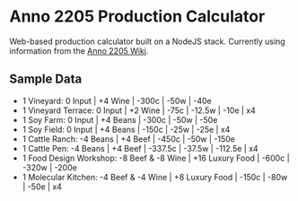 # Anno 2205 Production Calculator

Web-based production calculator built on a NodeJS stack. Currently using information from the [Anno 2205 Wiki](http://anno2205.wikia.com/wiki/).


## Sample Data

* 1 Vineyard:         0 Input  | +4 Wine  | -300c   | -50w   | -40e 
* 1 Vineyard Terrace: 0 Input  | +2 Wine  | -75c    | -12.5w | -10e    | x4
* 1 Soy Farm:         0 Input  | +4 Beans | -300c   | -50w   | -50e
* 1 Soy Field:        0 Input  | +4 Beans | -150c   | -25w   | -25e    | x4
* 1 Cattle Ranch:     -4 Beans | +4 Beef  | -450c   | -50w   | -150e
* 1 Cattle Pen:       -4 Beans | +4 Beef  | -337.5c | -37.5w | -112.5e | x4
* 1 Food Design Workshop:   -8 Beef & -8 Wine | +16 Luxury Food | -600c | -320w | -200e
* 1 Molecular Kitchen:      -4 Beef & -4 Wine | +8 Luxury Food  | -150c | -80w  | -50e | x4